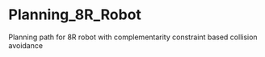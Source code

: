 # Planning_8R_Robot
Planning path for 8R robot with complementarity constraint based collision avoidance
